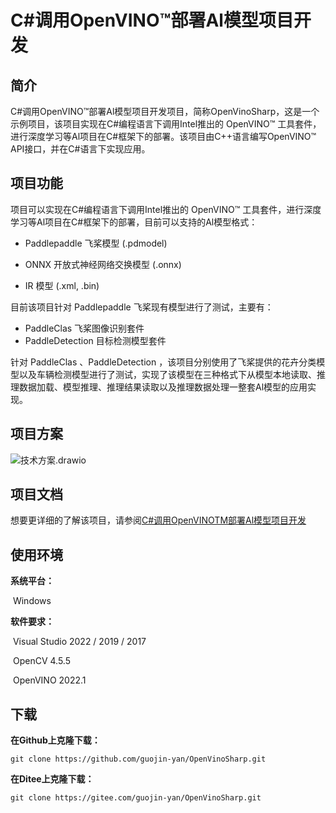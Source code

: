 # C#调用OpenVINO™部署Al模型项目开发
## 简介

C#调用OpenVINO™部署Al模型项目开发项目，简称OpenVinoSharp，这是一个示例项目，该项目实现在C#编程语言下调用Intel推出的 OpenVINO™ 工具套件，进行深度学习等Al项目在C#框架下的部署。该项目由C++语言编写OpenVINO™ API接口，并在C#语言下实现应用。

## 项目功能

项目可以实现在C#编程语言下调用Intel推出的 OpenVINO™ 工具套件，进行深度学习等Al项目在C#框架下的部署，目前可以支持的Al模型格式：

- Paddlepaddle 飞桨模型 (.pdmodel)
- ONNX 开放式神经网络交换模型 (.onnx)

- IR 模型 (.xml, .bin)

目前该项目针对 Paddlepaddle 飞桨现有模型进行了测试，主要有：

- PaddleClas 飞桨图像识别套件
- PaddleDetection 目标检测模型套件

针对 PaddleClas 、PaddleDetection ，该项目分别使用了飞桨提供的花卉分类模型以及车辆检测模型进行了测试，实现了该模型在三种格式下从模型本地读取、推理数据加载、模型推理、推理结果读取以及推理数据处理一整套Al模型的应用实现。

## 项目方案

![技术方案.drawio](C:/Users/guoji/Desktop/%E6%8A%80%E6%9C%AF%E6%96%B9%E6%A1%88.drawio.png)



## 项目文档

想要更详细的了解该项目，请参阅[C#调用OpenVINOTM部署Al模型项目开发](./doc/C#调用OpenVINOTM部署Al模型项目开发.docx)

## 使用环境

**系统平台：**

​			Windows

**软件要求：**

​			Visual Studio 2022 / 2019 / 2017

​			OpenCV 4.5.5

​			OpenVINO 2022.1

## 下载

**在Github上克隆下载：**

```shell
git clone https://github.com/guojin-yan/OpenVinoSharp.git
```

**在Ditee上克隆下载：**

```shell
git clone https://gitee.com/guojin-yan/OpenVinoSharp.git
```


